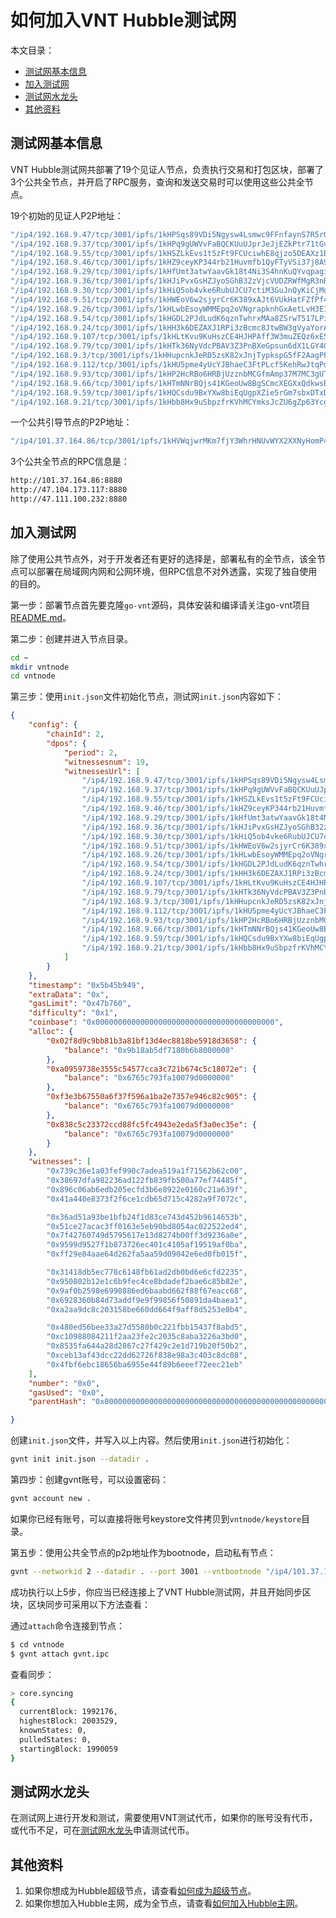 # 如何加入VNT Hubble测试网

本文目录：
- [测试网基本信息](#测试网基本信息)
- [加入测试网](#加入测试网)
- [测试网水龙头](#测试网水龙头)
- [其他资料](#其他资料)


## 测试网基本信息

VNT Hubble测试网共部署了19个见证人节点，负责执行交易和打包区块，部署了3个公共全节点，并开启了RPC服务，查询和发送交易时可以使用这些公共全节点。

19个初始的见证人P2P地址：

```bash
"/ip4/192.168.9.47/tcp/3001/ipfs/1kHPSqs89VDi5Ngysw4Lsmwc9FFnfaynS7R5rGyrZpaoDjz",
"/ip4/192.168.9.37/tcp/3001/ipfs/1kHPq9gUWVvFaBQCKUuUJprJeJjEZkPtr71tGvXB6AR8kEK",
"/ip4/192.168.9.55/tcp/3001/ipfs/1kHSZLkEvs1t5zFt9FCUciwhE8qjzo5DEAXz1Bcut5wpDsU",
"/ip4/192.168.9.46/tcp/3001/ipfs/1kHZ9ceyKP344rb21Huvmfb1QyFTyVSi37j8A9wTcNEQsTD",
"/ip4/192.168.9.29/tcp/3001/ipfs/1kHfUmt3atwYaavGk18t4Ni3S4hnKuQYvqpagiiToRAZKAr",
"/ip4/192.168.9.36/tcp/3001/ipfs/1kHJiPvxGsHZJyoSGhB32zVjcVUDZRWfMgR3nRr5B6oVC5a",
"/ip4/192.168.9.30/tcp/3001/ipfs/1kHiQ5ob4vke6RubUJCU7ctiM3GuJnQyKiCjMqvLqZGtpR5",
"/ip4/192.168.9.51/tcp/3001/ipfs/1kHWEoV6w2sjyrCr6K389xAJt6VUkHatFZfPf4afqcPcQkr",
"/ip4/192.168.9.26/tcp/3001/ipfs/1kHLwbEsoyWMMEpq2oVNgrapknhGxAetLvH3E19piS3hXvi",
"/ip4/192.168.9.54/tcp/3001/ipfs/1kHGDL2PJdLudK6qznTwhrxMAa8ZSrwT517LPix6kWDAAGT",
"/ip4/192.168.9.24/tcp/3001/ipfs/1kHH3k6DEZAXJ1RPi3zBcmc8JtwBW3gVyaYorA4Ukjaqnkb",
"/ip4/192.168.9.107/tcp/3001/ipfs/1kHLtKvu9KuHszCE4HJHPAff3W3muZEQz6xE5GZAmrbjZtE",
"/ip4/192.168.9.79/tcp/3001/ipfs/1kHTk36NyVdcPBAV3Z3PnBXeGpsun6dX1LGY4GTddYdK7Jx",
"/ip4/192.168.9.3/tcp/3001/ipfs/1kHHupcnkJeRD5zsK82xJnjTypkspG5fF2AagPFyddLF8jN",
"/ip4/192.168.9.112/tcp/3001/ipfs/1kHU5pme4yUcYJBhaeC3FtPLcf5KehRwJtqPdiBr8z45YYH",
"/ip4/192.168.9.93/tcp/3001/ipfs/1kHP2HcRBo6HRBjUzznbMCGfmAmp37M7MC3gUT8JNr7kxz3",
"/ip4/192.168.9.66/tcp/3001/ipfs/1kHTmNNrBQjs41KGeoUw8BgSCmcXEGXxQdkwsBUKAhvw5x7",
"/ip4/192.168.9.59/tcp/3001/ipfs/1kHQCsdu9BxYXw8biEqUgpXZie5rGm7sbxDTxDUocMoNB5F",
"/ip4/192.168.9.21/tcp/3001/ipfs/1kHbb8Hx9uSbpzfrKVhMCYmksJcZU6gZp63Ycgn3QRpSafF"
```

一个公共引导节点的P2P地址：
```bash
"/ip4/101.37.164.86/tcp/3001/ipfs/1kHVWqjwrMKm7fjY3WhrHNUvWYX2XXNyHomP4HDFE5u6S2B"
```

3个公共全节点的RPC信息是：

```bash
http://101.37.164.86:8880
http://47.104.173.117:8880
http://47.111.100.232:8880
```

## 加入测试网

除了使用公共节点外，对于开发者还有更好的选择是，部署私有的全节点，该全节点可以部署在局域网内网和公网环境，但RPC信息不对外透露，实现了独自使用的目的。

第一步：部署节点首先要克隆`go-vnt`源码，具体安装和编译请关注go-vnt项目[README.md](<https://github.com/vntchain/go-vnt#%E4%BB%8E%E6%BA%90%E7%A0%81%E5%AE%89%E8%A3%85gvnt>)。

第二步：创建并进入节点目录。

```bash
cd ~
mkdir vntnode
cd vntnode
```

第三步：使用`init.json`文件初始化节点，测试网`init.json`内容如下：

```json
{
    "config": {
        "chainId": 2,
        "dpos": {
            "period": 2,
            "witnessesnum": 19,
            "witnessesUrl": [
                "/ip4/192.168.9.47/tcp/3001/ipfs/1kHPSqs89VDi5Ngysw4Lsmwc9FFnfaynS7R5rGyrZpaoDjz",
                "/ip4/192.168.9.37/tcp/3001/ipfs/1kHPq9gUWVvFaBQCKUuUJprJeJjEZkPtr71tGvXB6AR8kEK",
                "/ip4/192.168.9.55/tcp/3001/ipfs/1kHSZLkEvs1t5zFt9FCUciwhE8qjzo5DEAXz1Bcut5wpDsU",
                "/ip4/192.168.9.46/tcp/3001/ipfs/1kHZ9ceyKP344rb21Huvmfb1QyFTyVSi37j8A9wTcNEQsTD",
                "/ip4/192.168.9.29/tcp/3001/ipfs/1kHfUmt3atwYaavGk18t4Ni3S4hnKuQYvqpagiiToRAZKAr",
                "/ip4/192.168.9.36/tcp/3001/ipfs/1kHJiPvxGsHZJyoSGhB32zVjcVUDZRWfMgR3nRr5B6oVC5a",
                "/ip4/192.168.9.30/tcp/3001/ipfs/1kHiQ5ob4vke6RubUJCU7ctiM3GuJnQyKiCjMqvLqZGtpR5",
                "/ip4/192.168.9.51/tcp/3001/ipfs/1kHWEoV6w2sjyrCr6K389xAJt6VUkHatFZfPf4afqcPcQkr",
                "/ip4/192.168.9.26/tcp/3001/ipfs/1kHLwbEsoyWMMEpq2oVNgrapknhGxAetLvH3E19piS3hXvi",
                "/ip4/192.168.9.54/tcp/3001/ipfs/1kHGDL2PJdLudK6qznTwhrxMAa8ZSrwT517LPix6kWDAAGT",
                "/ip4/192.168.9.24/tcp/3001/ipfs/1kHH3k6DEZAXJ1RPi3zBcmc8JtwBW3gVyaYorA4Ukjaqnkb",
                "/ip4/192.168.9.107/tcp/3001/ipfs/1kHLtKvu9KuHszCE4HJHPAff3W3muZEQz6xE5GZAmrbjZtE",
                "/ip4/192.168.9.79/tcp/3001/ipfs/1kHTk36NyVdcPBAV3Z3PnBXeGpsun6dX1LGY4GTddYdK7Jx",
                "/ip4/192.168.9.3/tcp/3001/ipfs/1kHHupcnkJeRD5zsK82xJnjTypkspG5fF2AagPFyddLF8jN",
                "/ip4/192.168.9.112/tcp/3001/ipfs/1kHU5pme4yUcYJBhaeC3FtPLcf5KehRwJtqPdiBr8z45YYH",
                "/ip4/192.168.9.93/tcp/3001/ipfs/1kHP2HcRBo6HRBjUzznbMCGfmAmp37M7MC3gUT8JNr7kxz3",
                "/ip4/192.168.9.66/tcp/3001/ipfs/1kHTmNNrBQjs41KGeoUw8BgSCmcXEGXxQdkwsBUKAhvw5x7",
                "/ip4/192.168.9.59/tcp/3001/ipfs/1kHQCsdu9BxYXw8biEqUgpXZie5rGm7sbxDTxDUocMoNB5F",
                "/ip4/192.168.9.21/tcp/3001/ipfs/1kHbb8Hx9uSbpzfrKVhMCYmksJcZU6gZp63Ycgn3QRpSafF"
            ]
        }
    },
    "timestamp": "0x5b45b949",
    "extraData": "0x",
    "gasLimit": "0x47b760",
    "difficulty": "0x1",
    "coinbase": "0x0000000000000000000000000000000000000000",
    "alloc": {
        "0x02f8d9c9bb81b3a81bf13d4ec8818be5918d3658": {
            "balance": "0x9b18ab5df7180b6b8000000"
        },
        "0xa0959738e3555c54577cca3c721b674c5c18072e": {
            "balance": "0x6765c793fa10079d0000000"
        },
        "0xf3e3b67550a6f37f596a1ba2e7357e946c82c905": {
            "balance": "0x6765c793fa10079d0000000"
        },
        "0x838c5c23372ccd88fc5fc4943e2eda5f3a0ec35e": {
            "balance": "0x6765c793fa10079d0000000"
        }
    },
    "witnesses": [
        "0x739c36e1a03fef990c7adea519a1f71562b62c00",
        "0x38697dfa982236ad122fb839fb500a77ef74485f",
        "0x896c06ab6edb205ecfd3b6e8922e0160c21a639f",
        "0x41a440e8373f2f6ce1cdb65d715c4282a9f7072c",

        "0x36ad51a93be1bfb24f1d83ce743d452b9614653b",
        "0x51ce27acac3ff0163e5eb90bd8054ac022522ed4",
        "0x7f42760749d5795617e13d8274b00ff3d9236a0e",
        "0x9599d9527f1b873726ec401c4105af19519af0ba",
        "0xff29e84aae64d262fa5aa59d09042e6ed0fb015f",

        "0x31418db5ec778c6148fb61ad2db0bd6e6cfd2235",
        "0x950802b12e1c6b9fec4ce8bdadef2bae6c85b82e",
        "0x9af0b2598e6990886ed6baabd662f88f67eacc68",
        "0x6928360b84d73addf9e9f99856f50891da4baea1",
        "0xa2aa9dc8c203158be660dd664f9aff8d5253e0b4",

        "0x480ed56bee33a27d5580b0c221fbb15437f8abd5",
        "0xc10988084211f2aa23fe2c2035c8aba3226a3bd0",
        "0x8535fa644a28d2867c27f429c2e1d719b20f50b2",
        "0xceb13af43dcc22dd62726f838e98a3c403c8dc08",
        "0x4fbf6ebc18656ba6955e44f89b6eeef72eec21eb"
    ],
    "number": "0x0",
    "gasUsed": "0x0",
    "parentHash": "0x0000000000000000000000000000000000000000000000000000000000000000"

}
```

创建`init.json`文件，并写入以上内容。然后使用`init.json`进行初始化：

```bash
gvnt init init.json --datadir .
```

第四步：创建gvnt账号，可以设置密码：

```bash
gvnt account new .
```

如果你已经有账号，可以直接将账号keystore文件拷贝到`vntnode/keystore`目录。

第五步：使用公共全节点的p2p地址作为bootnode，启动私有节点：

```bash
gvnt --networkid 2 --datadir . --port 3001 --vntbootnode "/ip4/101.37.164.86/tcp/3001/ipfs/1kHVWqjwrMKm7fjY3WhrHNUvWYX2XXNyHomP4HDFE5u6S2B" --syncmode full --rpc --rpcaddr 0.0.0.0 --rpcport 8880 --rpcapi="db,core,net,vnt,personal" console
```



成功执行以上5步，你应当已经连接上了VNT Hubble测试网，并且开始同步区块，区块同步可采用以下方法查看：

通过`attach`命令连接到节点：
```bash
$ cd vntnode
$ gvnt attach gvnt.ipc
```

查看同步：
```bash
> core.syncing
{
  currentBlock: 1992176,
  highestBlock: 2003529,
  knownStates: 0,
  pulledStates: 0,
  startingBlock: 1990059
}
```

## 测试网水龙头

在测试网上进行开发和测试，需要使用VNT测试代币，如果你的账号没有代币，或代币不足，可在[测试网水龙头](https://hubscan.vnt.link/faucet)申请测试代币。

## 其他资料

1. 如果你想成为Hubble超级节点，请查看[如何成为超级节点](https://github.com/vntchain/vnt-documentation/blob/master/developer-guide/04-bp/become-to-witness.md)。
2. 如果你想加入Hubble主网，成为全节点，请查看[如何加入Hubble主网](https://github.com/vntchain/vnt-documentation/blob/master/developer-guide/05-network/connect-to-hubble-network.md)。
